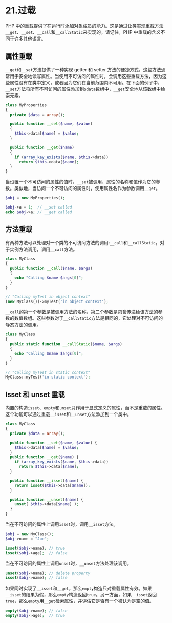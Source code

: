 # 21.过载

PHP 中的重载提供了在运行时添加对象成员的能力。这是通过让类实现重载方法`__get`、`__set`、`__call`和`__callStatic`来实现的。请记住，PHP 中重载的含义不同于许多其他语言。

## 属性重载

`__get`和`__set`方法提供了一种实现 getter 和 setter 方法的便捷方式，这些方法通常用于安全地读写属性。当使用不可访问的属性时，会调用这些重载方法，因为这些属性没有在类中定义，或者因为它们在当前范围内不可用。在下面的例子中，`__set`方法将所有不可访问的属性添加到`$data`数组中，`__get`安全地从该数组中检索元素。

```php
class MyProperties
{
  private $data = array();

  public function __set($name, $value)
  {
    $this->data[$name] = $value;
  }

  public function __get($name)
  {
    if (array_key_exists($name, $this->data))
      return $this->data[$name];
  }
}

```

当设置一个不可访问的属性的值时，`__set`被调用，属性的名称和值作为它的参数。类似地，当访问一个不可访问的属性时，使用属性名作为参数调用`__get`。

```php
$obj = new MyProperties();

$obj->a = 1;  // __set called
echo $obj->a; // __get called

```

## 方法重载

有两种方法可以处理对一个类的不可访问方法的调用:`__call`和`__callStatic`。对于实例方法调用，调用`__call`方法。

```php
class MyClass
{
  public function __call($name, $args)
  {
    echo "Calling $name $args[0]";
  }
}

// "Calling myTest in object context"
(new MyClass())->myTest('in object context');

```

`__call`的第一个参数是被调用方法的名称，第二个参数是包含传递给该方法的参数的数值数组。这些参数对于`__callStatic`方法是相同的，它处理对不可访问的静态方法的调用。

```php
class MyClass
{
  public static function __callStatic($name, $args)
  {
    echo "Calling $name $args[0]";
  }
}

// "Calling myTest in static context"
MyClass::myTest('in static context');

```

## Isset 和 unset 重载

内置的构造`isset`、`empty`和`unset`只作用于显式定义的属性，而不是重载的属性。这个功能可以通过重载`__isset`和`__unset`方法添加到一个类中。

```php
class MyClass
{
  private $data = array();

  public function __set($name, $value) {
    $this->data[$name] = $value;
  }
  public function __get($name) {
    if (array_key_exists($name, $this->data))
      return $this->data[$name];
  }

  public function __isset($name) {
    return isset($this->data[$name]);
  }

  public function __unset($name) {
    unset( $this->data[$name] );
  }
}

```

当在不可访问的属性上调用`isset`时，调用`__isset`方法。

```php
$obj = new MyClass();
$obj->name = "Joe";

isset($obj->name); // true
isset($obj->age);  // false

```

当在不可访问的属性上调用`unset`时，`__unset`方法处理该调用。

```php
unset($obj->name); // delete property
isset($obj->name); // false

```

如果同时实现了`__isset`和`__get`，那么`empty`构造只对重载属性有效。如果`__isset`的结果为假，那么`empty`构造返回`true`。另一方面，如果`__isset`返回`true`，那么`empty`用`__get`检索属性，并评估它是否有一个被认为是空的值。

```php
empty($obj->name); // false
empty($obj->age);  // true

```